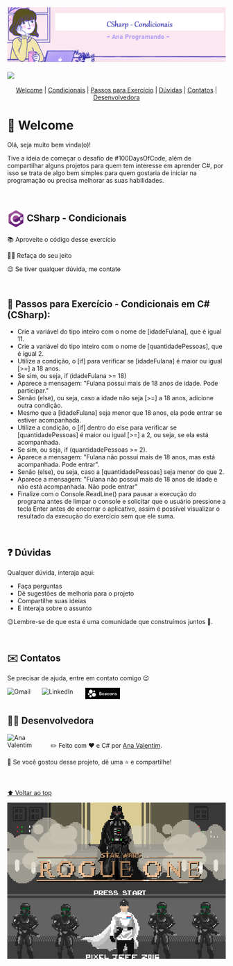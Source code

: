 ![banner CSharp - Condicionais](https://github.com/AnaProgramando/CSharp_Condicionais/blob/fd5c24f79915bd1820210b338608ef1a6e7506c4/CSharp_Condicionais.png)
----

<img src="https://img.shields.io/static/v1?label=Status&message=complete&color=32CD32&style=for-the-badge"/>

<p align="center">
 <a href="#-welcome">Welcome</a> | 
 <a href="#-csharp---condicionais">Condicionais</a> |  
 <a href="#-passos-para-exerc%C3%ADcio---condicionais-em-c-csharp">Passos para Exercício</a> |  
 <a href="#-d%C3%BAvidas">Dúvidas</a> | 
 <a href="#%EF%B8%8F-contatos">Contatos</a> | 
 <a href="#%EF%B8%8F-desenvolvedora">Desenvolvedora</a>
</p>

# 🤗 Welcome

Olá, seja muito bem vinda(o)! 

Tive a ideia de começar o desafio de #100DaysOfCode, além de compartilhar alguns projetos para quem tem interesse em aprender C#, por isso se trata de algo bem simples para quem gostaria de iniciar na programação ou precisa melhorar as suas habilidades.

<br>

## <img align="center" alt="Ana-Csharp" height="40" src="https://raw.githubusercontent.com/devicons/devicon/master/icons/csharp/csharp-original.svg"> CSharp - Condicionais

📚 Aproveite o código desse exercício

👩‍💻 Refaça do seu jeito

😉 Se tiver qualquer dúvida, me contate

<br>

## 📝 Passos para Exercício - Condicionais em C# (CSharp):

- Crie a variável do tipo inteiro com o nome de [idadeFulana], que é igual 11.
- Crie a variável do tipo inteiro com o nome de [quantidadePessoas], que é igual 2.
- Utilize a condição, o [if] para verificar se [idadeFulana] é maior ou igual [>=] a 18 anos.
- Se sim, ou seja, if (idadeFulana >= 18)
- Aparece a mensagem: "Fulana possui mais de 18 anos de idade. Pode participar."
- Senão (else), ou seja, caso a idade não seja [>=] a 18 anos, adicione outra condição.
- Mesmo que a [idadeFulana] seja menor que 18 anos, ela pode entrar se estiver acompanhada. 
- Utilize a condição, o [if] dentro do else para verificar se [quantidadePessoas] é maior ou igual [>=] a 2, ou seja, se ela está acompanhada.
- Se sim, ou seja, if (quantidadePessoas >= 2).
- Aparece a mensagem: "Fulana não possui mais de 18 anos, mas está acompanhada. Pode entrar".
- Senão (else), ou seja, caso a [quantidadePessoas] seja menor do que 2.
- Aparece a mensagem: "Fulana não possui mais de 18 anos de idade e não está acompanhada. Não pode entrar"
- Finalize com o Console.ReadLine() para pausar a execução do programa antes de limpar o console e solicitar que o usuário pressione a tecla Enter antes de encerrar o aplicativo, assim é possível visualizar o resultado da execução do exercício sem que ele suma.

<br>

## ❓ Dúvidas

Qualquer dúvida, interaja aqui:
  * Faça perguntas
  * Dê sugestões de melhoria para o projeto
  * Compartilhe suas ideias
  * E interaja sobre o assunto

😉Lembre-se de que esta é uma comunidade que construímos juntos 💪.

<br>

## ✉️ Contatos

Se precisar de ajuda, entre em contato comigo 😉

[<img align="left" alt="Gmail" width="80px" src="https://img.shields.io/badge/Gmail-D14836?style=for-the-badge&logo=gmail&logoColor=white"/>](mailto:anabe.valentim@gmail.com)
[<img align="left" alt="LinkedIn" width="100px" src="https://img.shields.io/badge/LinkedIn-0077B5?style=for-the-badge&logo=linkedin&logoColor=white"/>](https://www.linkedin.com/in/ana-beatriz-valentim)
[<img align="left" alt="Beacons" width="80px" src="https://github.com/AnaProgramando/AnaProgramando/blob/31ac40741768033915a37ec0f949984bf6aad2d1/beacons_logo.png"/>](https://beacons.page/anaprogramando)

<br>
<br>

## 🙋‍♀️ Desenvolvedora

<div>
  <img align="left" alt="Ana Valentim" width="100px" src="https://avatars.githubusercontent.com/u/31097110?v=4"/>
</div>

<br>
✏️ Feito com ❤️ e C# por <a href="https://github.com/AnaProgramando">Ana Valentim</a>.

💙 Se você gostou desse projeto, dê uma ⭐ e compartilhe!


<br><br>
[⬆ Voltar ao top](https://github.com/AnaProgramando/CSharp_Condicionais/blob/main/README.md#) <br>


<div>
  <img align="center" alt="Pixel-Art" width="1000px" src="https://github.com/AnaProgramando/CSharp_Condicionais/blob/fd5c24f79915bd1820210b338608ef1a6e7506c4/Rogue%20One%202.gif"/>
</div>
